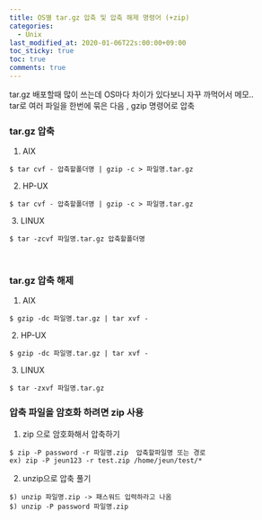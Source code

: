 ```yaml
---
title: OS별 tar.gz 압축 및 압축 해제 명령어 (+zip)
categories:
  - Unix
last_modified_at: 2020-01-06T22s:00:00+09:00
toc_sticky: true
toc: true
comments: true
---
```

tar.gz 배포할때 많이 쓰는데 OS마다 차이가 있다보니 자꾸 까먹어서 메모..    
tar로 여러 파일을 한번에 묶은 다음 , gzip 명령어로 압축

### tar.gz 압축
1. AIX
```smalltalk
$ tar cvf - 압축할폴더명 | gzip -c > 파일명.tar.gz
```

2. HP-UX
```smalltalk
$ tar cvf - 압축할폴더명 | gzip -c > 파일명.tar.gz
```
​
3. LINUX
```smalltalk
$ tar -zcvf 파일명.tar.gz 압축할폴더명
```
​
### tar.gz 압축 해제
1. AIX
```smalltalk
$ gzip -dc 파일명.tar.gz | tar xvf -
```
​
2. HP-UX
```smalltalk
$ gzip -dc 파일명.tar.gz | tar xvf -
```
​
3. LINUX
```smalltalk
$ tar -zxvf 파일명.tar.gz
```

### 압축 파일을 암호화 하려면 zip 사용
1. zip 으로 암호화해서 압축하기
```smalltalk
$ zip -P password -r 파일명.zip  압축할파일명 또는 경로
ex) zip -P jeun123 -r test.zip /home/jeun/test/*
```

2. unzip으로 압축 풀기
```smalltalk
$) unzip 파일명.zip -> 패스워드 입력하라고 나옴
$) unzip -P password 파일명.zip
```
